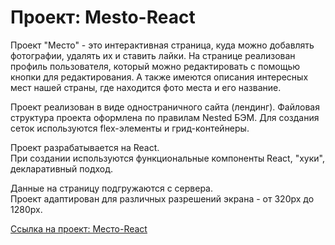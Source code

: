 # Проект: Mesto-React  
  
  
Проект "Место" - это интерактивная страница, куда можно добавлять фотографии, удалять их и ставить лайки. 
На странице реализован профиль пользователя, который можно редактировать с помощью кнопки для редактирования. 
А также имеются описания интересных мест нашей страны, где находится фото места и его название.  
  
  
Проект реализован в виде одностраничного сайта (лендинг). 
Файловая структура проекта оформлена по правилам Nested БЭМ. 
Для создания сеток используются flex-элементы и грид-контейнеры.  
  
Проект разрабатывается на React.  
При создании используются функциональные компоненты React, "хуки", декларативный подход.  
  
Данные на страницу подгружаются с сервера.  
Проект адаптирован для различных разрешений экрана - от 320px до 1280px.  
  
[Ссылка на проект: Место-React](https://olga07122007.github.io/mesto-react/index.html)
